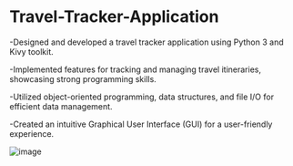 # Travel-Tracker-Application
-Designed and developed a travel tracker application using Python 3 and Kivy toolkit.


-Implemented features for tracking and managing travel itineraries, showcasing strong programming skills.


-Utilized object-oriented programming, data structures, and file I/O for efficient data management.


-Created an intuitive Graphical User Interface (GUI) for a user-friendly experience.

![image](https://github.com/AliKhanat88/Travel-Tracker-Application/assets/69969910/01a6289b-d1e6-4996-bc04-9bdc4bf433ee)
